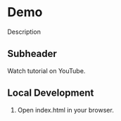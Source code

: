 # Demo

Description

## Subheader

Watch tutorial on YouTube.

## Local Development 

1. Open index.html in your browser.
